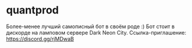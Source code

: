# quantprod
Более-менее лучший самописный бот в своём роде :)
Бот стоит в дискорде на ламповом сервере Dark Neon City. Ссылка-приглашение: <https://discord.gg/rjMDwaB>
